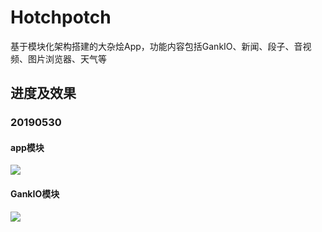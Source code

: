 # Hotchpotch
基于模块化架构搭建的大杂烩App，功能内容包括GankIO、新闻、段子、音视频、图片浏览器、天气等

## 进度及效果

### 20190530


#### app模块

![](http://img.newtrekwang.me/201919301801-X.png)

#### GankIO模块

![](http://img.newtrekwang.me/201919301804-j.png)

